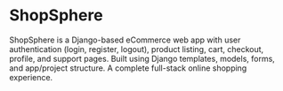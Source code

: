 # ShopSphere
ShopSphere is a Django-based eCommerce web app with user authentication (login, register, logout), product listing, cart, checkout, profile, and support pages. Built using Django templates, models, forms, and app/project structure. A complete full-stack online shopping experience.
